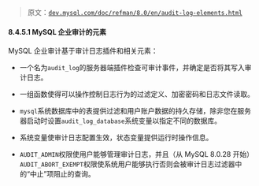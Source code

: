 > 原文：[`dev.mysql.com/doc/refman/8.0/en/audit-log-elements.html`](https://dev.mysql.com/doc/refman/8.0/en/audit-log-elements.html)

#### 8.4.5.1 MySQL 企业审计的元素

MySQL 企业审计基于审计日志插件和相关元素：

+   一个名为`audit_log`的服务器端插件检查可审计事件，并确定是否将其写入审计日志。

+   一组函数使得可以操作控制日志行为的过滤定义、加密密码和日志文件读取。

+   `mysql`系统数据库中的表提供过滤和用户账户数据的持久存储，除非您在服务器启动时设置`audit_log_database`系统变量以指定不同的数据库。

+   系统变量使审计日志配置生效，状态变量提供运行时操作信息。

+   `AUDIT_ADMIN`权限使用户能够管理审计日志，并且（从 MySQL 8.0.28 开始）`AUDIT_ABORT_EXEMPT`权限使系统用户能够执行否则会被审计日志过滤器中的“中止”项阻止的查询。
